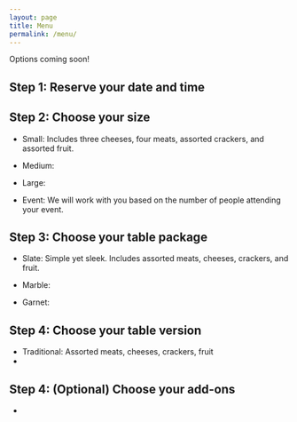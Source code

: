 ```yaml
---
layout: page
title: Menu
permalink: /menu/
---
```


Options coming soon!

## Step 1: Reserve your date and time

## Step 2: Choose your size

- Small: Includes three cheeses, four meats, assorted crackers, and assorted fruit. 

- Medium: 

- Large: 

- Event: We will work with you based on the number of people attending your event. 

## Step 3: Choose your table package

- Slate: Simple yet sleek. Includes assorted meats, cheeses, crackers, and fruit. 

- Marble: 

- Garnet: 



## Step 4: Choose your table version

- Traditional: Assorted meats, cheeses, crackers, fruit
- 


## Step 4: (Optional) Choose your add-ons

- 

